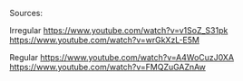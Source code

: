 Sources:

Irregular
https://www.youtube.com/watch?v=v1SoZ_S31pk
https://www.youtube.com/watch?v=wrGkXzL-E5M

Regular
https://www.youtube.com/watch?v=A4WoCuzJ0XA
https://www.youtube.com/watch?v=FMQZuGAZnAw